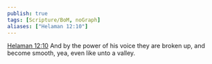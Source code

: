 ```yaml
---
publish: true
tags: [Scripture/BoM, noGraph]
aliases: ["Helaman 12:10"]
---
```

[Helaman 12:10](https://churchofjesuschrist.org/study/scriptures/bofm/hel/12?lang=eng&id=p10#p10) And by the power of his voice they are broken up, and become smooth, yea, even like unto a valley.
